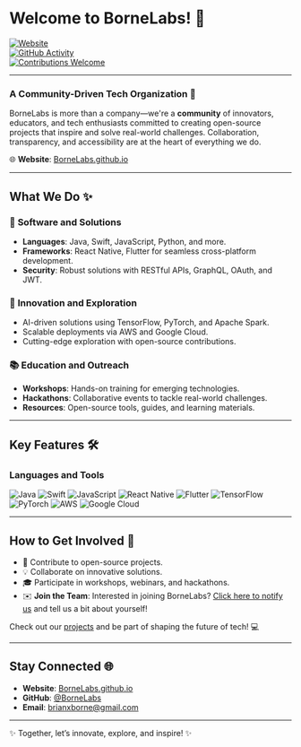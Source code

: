 # **Welcome to BorneLabs!** 🚀

[![Website](https://img.shields.io/badge/Website-Visit%20Here-blue)](https://bornelabs.github.io)  
[![GitHub Activity](https://img.shields.io/github/last-commit/BorneLabs/bornelabs.github.io)](https://github.com/BorneLabs)  
[![Contributions Welcome](https://img.shields.io/badge/Contributions-Welcome-brightgreen)](https://github.com/BorneLabs)  

---

### **A Community-Driven Tech Organization** 🤝  
BorneLabs is more than a company—we're a **community** of innovators, educators, and tech enthusiasts committed to creating open-source projects that inspire and solve real-world challenges. Collaboration, transparency, and accessibility are at the heart of everything we do. 

🌐 **Website**: [BorneLabs.github.io](https://bornelabs.github.io)

---

## **What We Do** ✨

### 🌟 **Software and Solutions**
- **Languages**: Java, Swift, JavaScript, Python, and more.
- **Frameworks**: React Native, Flutter for seamless cross-platform development.
- **Security**: Robust solutions with RESTful APIs, GraphQL, OAuth, and JWT.

### 🤖 **Innovation and Exploration**
- AI-driven solutions using TensorFlow, PyTorch, and Apache Spark.
- Scalable deployments via AWS and Google Cloud.
- Cutting-edge exploration with open-source contributions.

### 📚 **Education and Outreach**
- **Workshops**: Hands-on training for emerging technologies.
- **Hackathons**: Collaborative events to tackle real-world challenges.
- **Resources**: Open-source tools, guides, and learning materials.

---

## **Key Features** 🛠️

### **Languages and Tools**  
![Java](https://img.shields.io/badge/Code-Java-007396?style=for-the-badge&logo=java&logoColor=white)
![Swift](https://img.shields.io/badge/Code-Swift-FA7343?style=for-the-badge&logo=swift&logoColor=white)
![JavaScript](https://img.shields.io/badge/Code-JavaScript-F7DF1E?style=for-the-badge&logo=javascript&logoColor=black)
![React Native](https://img.shields.io/badge/Framework-React%20Native-61DAFB?style=for-the-badge&logo=react&logoColor=black)
![Flutter](https://img.shields.io/badge/Framework-Flutter-02569B?style=for-the-badge&logo=flutter&logoColor=white)
![TensorFlow](https://img.shields.io/badge/AI-TensorFlow-FF6F00?style=for-the-badge&logo=tensorflow&logoColor=white)
![PyTorch](https://img.shields.io/badge/AI-PyTorch-EE4C2C?style=for-the-badge&logo=pytorch&logoColor=white)
![AWS](https://img.shields.io/badge/Cloud-AWS-232F3E?style=for-the-badge&logo=amazon-aws&logoColor=white)
![Google Cloud](https://img.shields.io/badge/Cloud-Google%20Cloud-4285F4?style=for-the-badge&logo=google-cloud&logoColor=white)

---

## **How to Get Involved** 🌟

- 🌱 Contribute to open-source projects.
- 💡 Collaborate on innovative solutions.
- 🎓 Participate in workshops, webinars, and hackathons.
- ✉️ **Join the Team**: Interested in joining BorneLabs? [Click here to notify us](mailto:brianxborne@gmail.com?subject=Join%20BorneLabs%20Team&body=Hello,%20I%20am%20interested%20in%20joining%20the%20team.%20Please%20let%20me%20know%20the%20next%20steps!) and tell us a bit about yourself!

Check out our [projects](https://github.com/BorneLabs) and be part of shaping the future of tech! 💻

---

## **Stay Connected** 🌐

- **Website**: [BorneLabs.github.io](https://bornelabs.github.io)
- **GitHub**: [@BorneLabs](https://github.com/BorneLabs)
- **Email**: [brianxborne@gmail.com](mailto:brianxborne@gmail.com)

---

✨ Together, let’s innovate, explore, and inspire! ✨

